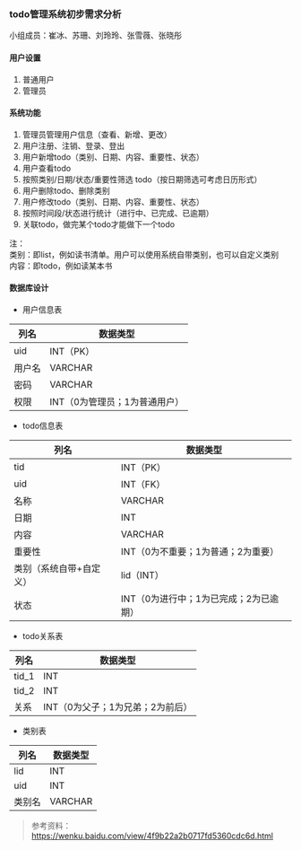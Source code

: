 ### todo管理系统初步需求分析
小组成员：崔冰、苏珊、刘玲玲、张雪薇、张晓彤  

#### 用户设置
1.	普通用户
2.	管理员

#### 系统功能
1.	管理员管理用户信息（查看、新增、更改）
2.	用户注册、注销、登录、登出
3.	用户新增todo（类别、日期、内容、重要性、状态）
4.	用户查看todo
5.	按照类别/日期/状态/重要性筛选 todo（按日期筛选可考虑日历形式）
6.	用户删除todo、删除类别
7.	用户修改todo（类别、日期、内容、重要性、状态）
8.	按照时间段/状态进行统计（进行中、已完成、已逾期）
9.	关联todo，做完某个todo才能做下一个todo

注：  
类别：即list，例如读书清单。用户可以使用系统自带类别，也可以自定义类别  
内容：即todo，例如读某本书  

#### 数据库设计
- 用户信息表

|列名 |数据类型|
|----|----|
uid |INT（PK）
用户名 |VARCHAR
密码 |VARCHAR
权限 |INT（0为管理员；1为普通用户）

- todo信息表

|列名|数据类型|
|----|----|
|tid |INT（PK）|
|uid |INT（FK）|
|名称 |VARCHAR|
|日期	|INT|
|内容	|VARCHAR|
|重要性 |INT（0为不重要；1为普通；2为重要）|
|类别（系统自带+自定义） |lid（INT）|
|状态 |INT（0为进行中；1为已完成；2为已逾期）|

-  todo关系表

|列名|数据类型|
|----|----|
|tid_1 |INT|
|tid_2 |INT|
|关系	|INT（0为父子；1为兄弟；2为前后）|

- 类别表

|列名|数据类型|
|----|----|
|lid |INT|
|uid |INT|
|类别名 |VARCHAR|

>参考资料：https://wenku.baidu.com/view/4f9b22a2b0717fd5360cdc6d.html
